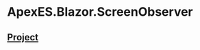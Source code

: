 # ApexES.Blazor.ScreenObserver

## [Project](https://github.com/elshads/ApexES.Blazor.ScreenObserver/tree/master/ApexES.Blazor.ScreenObserver)
